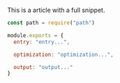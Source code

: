 This is a article with a full snippet.

```js
const path = require("path")

module.exports = {
  entry: "entry...",

  optimization: "optimization...",

  output: "output..."
}
```

